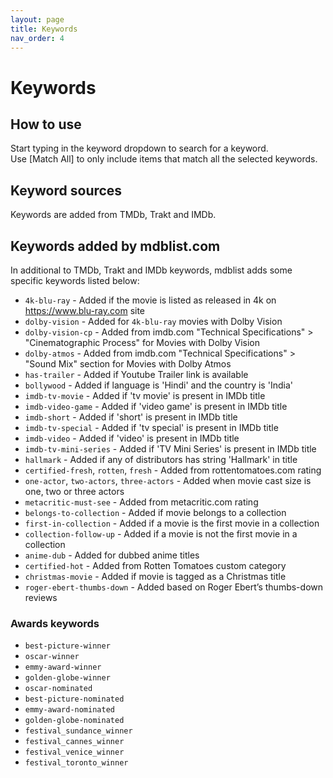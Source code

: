 ```yaml
---
layout: page
title: Keywords
nav_order: 4
---
```


# Keywords

## How to use

Start typing in the keyword dropdown to search for a keyword.  
Use [Match All] to only include items that match all the selected keywords.

## Keyword sources

Keywords are added from TMDb, Trakt and IMDb.

## Keywords added by mdblist.com

In additional to TMDb, Trakt and IMDb keywords, mdblist adds some specific keywords listed below:

- `4k-blu-ray` - Added if the movie is listed as released in 4k on https://www.blu-ray.com site
- `dolby-vision` - Added for `4k-blu-ray` movies with Dolby Vision
- `dolby-vision-cp` - Added from imdb.com "Technical Specifications" > "Cinematographic Process" for Movies with Dolby Vision
- `dolby-atmos` - Added from imdb.com "Technical Specifications" > "Sound Mix" section for Movies with Dolby Atmos
- `has-trailer` - Added if Youtube Trailer link is available
- `bollywood` - Added if language is 'Hindi' and the country is 'India'
- `imdb-tv-movie` - Added if 'tv movie' is present in IMDb title
- `imdb-video-game` - Added if 'video game' is present in IMDb title
- `imdb-short` - Added if 'short' is present in IMDb title
- `imdb-tv-special` - Added if 'tv special' is present in IMDb title
- `imdb-video` - Added if 'video' is present in IMDb title
- `imdb-tv-mini-series` - Added if 'TV Mini Series' is present in IMDb title
- `hallmark` - Added if any of distributors has string 'Hallmark' in title
- `certified-fresh`, `rotten`, `fresh` - Added from rottentomatoes.com rating
- `one-actor`, `two-actors`, `three-actors` - Added when movie cast size is one, two or three actors
- `metacritic-must-see` - Added from metacritic.com rating
- `belongs-to-collection` - Added if movie belongs to a collection
- `first-in-collection` - Added if a movie is the first movie in a collection
- `collection-follow-up` - Added if a movie is not the first movie in a collection
- `anime-dub` - Added for dubbed anime titles
- `certified-hot` - Added from Rotten Tomatoes custom category
- `christmas-movie` - Added if movie is tagged as a Christmas title
- `roger-ebert-thumbs-down` - Added based on Roger Ebert’s thumbs-down reviews

### Awards keywords
- `best-picture-winner` 
- `oscar-winner`          
- `emmy-award-winner`     
- `golden-globe-winner`   
- `oscar-nominated`       
- `best-picture-nominated`
- `emmy-award-nominated`  
- `golden-globe-nominated`
- `festival_sundance_winner`
- `festival_cannes_winner`
- `festival_venice_winner`
- `festival_toronto_winner`